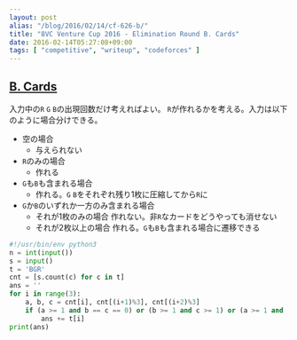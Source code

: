 ```yaml
---
layout: post
alias: "/blog/2016/02/14/cf-626-b/"
title: "8VC Venture Cup 2016 - Elimination Round B. Cards"
date: 2016-02-14T05:27:08+09:00
tags: [ "competitive", "writeup", "codeforces" ]
---
```


## [B. Cards](http://codeforces.com/contest/626/problem/B)

入力中の`R` `G` `B`の出現回数だけ考えればよい。
`R`が作れるかを考える。入力は以下のように場合分けできる。

-   空の場合
    -   与えられない
-   `R`のみの場合
    -   作れる
-   `G`も`B`も含まれる場合
    -   作れる。`G` `B`をそれぞれ残り1枚に圧縮してから`R`に
-   `G`か`B`のいずれか一方のみ含まれる場合
    -   それが1枚のみの場合
        作れない。非`R`なカードをどうやっても消せない
    -   それが2枚以上の場合
        作れる。`G`も`B`も含まれる場合に遷移できる

``` python
#!/usr/bin/env python3
n = int(input())
s = input()
t = 'BGR'
cnt = [s.count(c) for c in t]
ans = ''
for i in range(3):
    a, b, c = cnt[i], cnt[(i+1)%3], cnt[(i+2)%3]
    if (a >= 1 and b == c == 0) or (b >= 1 and c >= 1) or (a >= 1 and (b >= 2 or c >= 2)):
        ans += t[i]
print(ans)
```
